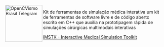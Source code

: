 


<img align="left" width="120" height="120" src="https://www.imstk.org/wp-content/uploads/2018/12/IMSTK_Logo_512_new.png" alt="OpenCVismo Brasil Telegram">


Kit de ferramentas de simulação médica interativa um kit de ferramentas de software livre e de código aberto escrito em C++ que auxilia na prototipagem rápida de simulações cirúrgicas multimodais interativas


[iMSTK - Interactive Medical Simulation Toolkit](https://www.imstk.org/)